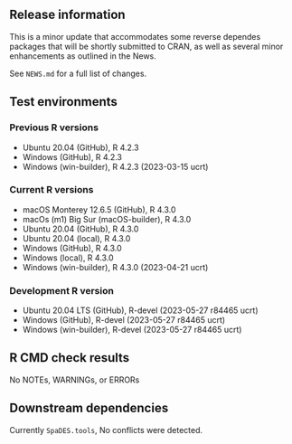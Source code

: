 ## Release information

This is a minor update that accommodates some reverse dependes packages that will be shortly submitted to CRAN, as well as several minor enhancements as outlined in the News.

See `NEWS.md` for a full list of changes.

## Test environments

### Previous R versions
* Ubuntu 20.04                 (GitHub), R 4.2.3
* Windows                      (GitHub), R 4.2.3
* Windows                 (win-builder), R 4.2.3 (2023-03-15 ucrt)

### Current R versions
* macOS Monterey 12.6.5        (GitHub), R 4.3.0
* macOs (m1) Big Sur    (macOS-builder), R 4.3.0
* Ubuntu 20.04                 (GitHub), R 4.3.0
* Ubuntu 20.04                  (local), R 4.3.0
* Windows                      (GitHub), R 4.3.0
* Windows                       (local), R 4.3.0
* Windows                 (win-builder), R 4.3.0 (2023-04-21 ucrt)

### Development R version
* Ubuntu 20.04 LTS             (GitHub), R-devel (2023-05-27 r84465 ucrt)
* Windows                      (GitHub), R-devel (2023-05-27 r84465 ucrt)
* Windows                 (win-builder), R-devel (2023-05-27 r84465 ucrt)

## R CMD check results

No NOTEs, WARNINGs, or ERRORs

## Downstream dependencies

Currently `SpaDES.tools`, No conflicts were detected.
